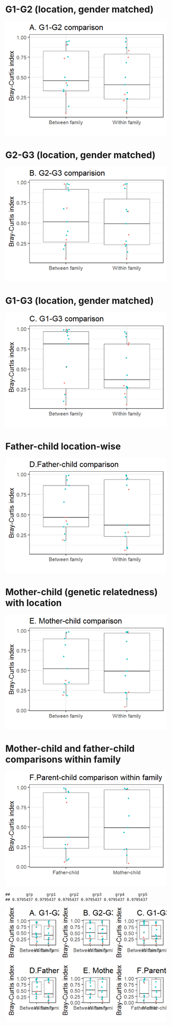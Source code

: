# G1-G2 (location, gender matched)

![](G1,G2,G3_files/figure-markdown_strict/g1g2-1.png)

# G2-G3 (location, gender matched)

![](G1,G2,G3_files/figure-markdown_strict/g2g3-1.png)

# G1-G3 (location, gender matched)

![](G1,G2,G3_files/figure-markdown_strict/g1g3-1.png)

# Father-child location-wise

![](G1,G2,G3_files/figure-markdown_strict/FC-1.png)

# Mother-child (genetic relatedness) with location

![](G1,G2,G3_files/figure-markdown_strict/MC-1.png)

# Mother-child and father-child comparisons within family

![](G1,G2,G3_files/figure-markdown_strict/g2g3MF-1.png)

    ##       grp      grp1      grp2      grp3      grp4      grp5 
    ## 0.9795437 0.9795437 0.9795437 0.9795437 0.9795437 0.9795437

![](G1,G2,G3_files/figure-markdown_strict/g2g3MF-2.png)
